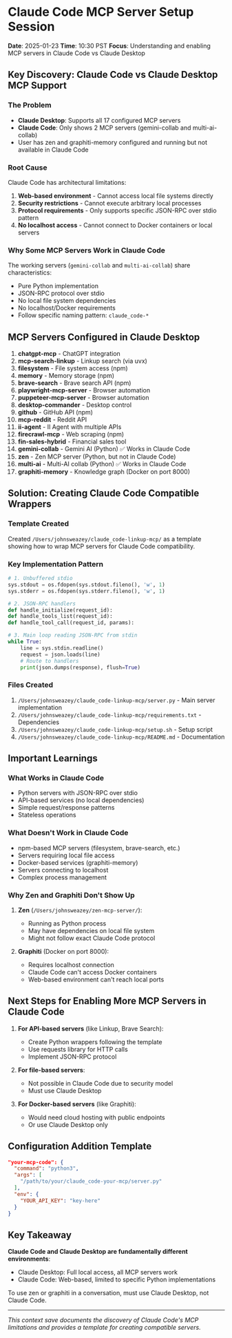 # Claude Code MCP Server Setup Session
**Date**: 2025-01-23
**Time**: 10:30 PST
**Focus**: Understanding and enabling MCP servers in Claude Code vs Claude Desktop

## Key Discovery: Claude Code vs Claude Desktop MCP Support

### The Problem
- **Claude Desktop**: Supports all 17 configured MCP servers
- **Claude Code**: Only shows 2 MCP servers (gemini-collab and multi-ai-collab)
- User has zen and graphiti-memory configured and running but not available in Claude Code

### Root Cause
Claude Code has architectural limitations:
1. **Web-based environment** - Cannot access local file systems directly
2. **Security restrictions** - Cannot execute arbitrary local processes
3. **Protocol requirements** - Only supports specific JSON-RPC over stdio pattern
4. **No localhost access** - Cannot connect to Docker containers or local servers

### Why Some MCP Servers Work in Claude Code
The working servers (`gemini-collab` and `multi-ai-collab`) share characteristics:
- Pure Python implementation
- JSON-RPC protocol over stdio
- No local file system dependencies
- No localhost/Docker requirements
- Follow specific naming pattern: `claude_code-*`

## MCP Servers Configured in Claude Desktop

1. **chatgpt-mcp** - ChatGPT integration
2. **mcp-search-linkup** - Linkup search (via uvx)
3. **filesystem** - File system access (npm)
4. **memory** - Memory storage (npm)
5. **brave-search** - Brave search API (npm)
6. **playwright-mcp-server** - Browser automation
7. **puppeteer-mcp-server** - Browser automation
8. **desktop-commander** - Desktop control
9. **github** - GitHub API (npm)
10. **mcp-reddit** - Reddit API
11. **ii-agent** - II Agent with multiple APIs
12. **firecrawl-mcp** - Web scraping (npm)
13. **fin-sales-hybrid** - Financial sales tool
14. **gemini-collab** - Gemini AI (Python) ✅ Works in Claude Code
15. **zen** - Zen MCP server (Python, but not in Claude Code)
16. **multi-ai** - Multi-AI collab (Python) ✅ Works in Claude Code
17. **graphiti-memory** - Knowledge graph (Docker on port 8000)

## Solution: Creating Claude Code Compatible Wrappers

### Template Created
Created `/Users/johnsweazey/claude_code-linkup-mcp/` as a template showing how to wrap MCP servers for Claude Code compatibility.

### Key Implementation Pattern
```python
# 1. Unbuffered stdio
sys.stdout = os.fdopen(sys.stdout.fileno(), 'w', 1)
sys.stderr = os.fdopen(sys.stderr.fileno(), 'w', 1)

# 2. JSON-RPC handlers
def handle_initialize(request_id):
def handle_tools_list(request_id):
def handle_tool_call(request_id, params):

# 3. Main loop reading JSON-RPC from stdin
while True:
    line = sys.stdin.readline()
    request = json.loads(line)
    # Route to handlers
    print(json.dumps(response), flush=True)
```

### Files Created
1. `/Users/johnsweazey/claude_code-linkup-mcp/server.py` - Main server implementation
2. `/Users/johnsweazey/claude_code-linkup-mcp/requirements.txt` - Dependencies
3. `/Users/johnsweazey/claude_code-linkup-mcp/setup.sh` - Setup script
4. `/Users/johnsweazey/claude_code-linkup-mcp/README.md` - Documentation

## Important Learnings

### What Works in Claude Code
- Python servers with JSON-RPC over stdio
- API-based services (no local dependencies)
- Simple request/response patterns
- Stateless operations

### What Doesn't Work in Claude Code
- npm-based MCP servers (filesystem, brave-search, etc.)
- Servers requiring local file access
- Docker-based services (graphiti-memory)
- Servers connecting to localhost
- Complex process management

### Why Zen and Graphiti Don't Show Up
1. **Zen** (`/Users/johnsweazey/zen-mcp-server/`):
   - Running as Python process
   - May have dependencies on local file system
   - Might not follow exact Claude Code protocol

2. **Graphiti** (Docker on port 8000):
   - Requires localhost connection
   - Claude Code can't access Docker containers
   - Web-based environment can't reach local ports

## Next Steps for Enabling More MCP Servers in Claude Code

1. **For API-based servers** (like Linkup, Brave Search):
   - Create Python wrappers following the template
   - Use requests library for HTTP calls
   - Implement JSON-RPC protocol

2. **For file-based servers**:
   - Not possible in Claude Code due to security model
   - Must use Claude Desktop

3. **For Docker-based servers** (like Graphiti):
   - Would need cloud hosting with public endpoints
   - Or use Claude Desktop only

## Configuration Addition Template
```json
"your-mcp-code": {
  "command": "python3",
  "args": [
    "/path/to/your/claude_code-your-mcp/server.py"
  ],
  "env": {
    "YOUR_API_KEY": "key-here"
  }
}
```

## Key Takeaway
**Claude Code and Claude Desktop are fundamentally different environments**:
- Claude Desktop: Full local access, all MCP servers work
- Claude Code: Web-based, limited to specific Python implementations

To use zen or graphiti in a conversation, must use Claude Desktop, not Claude Code.

---
*This context save documents the discovery of Claude Code's MCP limitations and provides a template for creating compatible servers.*